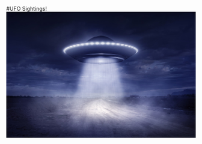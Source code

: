 #UFO Sightings!
<img src="./images/ufo.jpg"
     alt="The Truth is Out There"
     style="float: center; margin-right: 10px;" />
